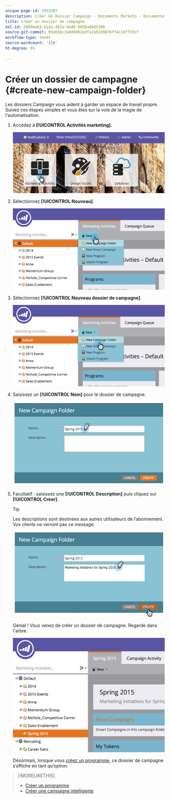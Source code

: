 ```yaml
---
unique-page-id: 2953207
description: Créer Un Dossier Campaign - Documents Marketo - Documentation Du Produit
title: Créer un dossier de campagne
exl-id: 2899ee63-b15a-462a-bed6-8858a6b65308
source-git-commit: 09a656c3a0d0002edfa1a61b987bff4c1dff33cf
workflow-type: tm+mt
source-wordcount: '110'
ht-degree: 9%

---
```


# Créer un dossier de campagne {#create-new-campaign-folder}

Les dossiers Campaign vous aident à garder un espace de travail propre. Suivez ces étapes simples et vous êtes sur la voie de la magie de l&#39;automatisation.

1. Accédez à **[!UICONTROL Activités marketing]**.

   ![](assets/login-marketing-activities.png)

1. Sélectionnez **[!UICONTROL Nouveau]**.

   ![](assets/image2015-2-25-7-3a57-3a18.png)

1. Sélectionnez **[!UICONTROL Nouveau dossier de campagne]**.

   ![](assets/image2015-2-25-7-3a58-3a15.png)

1. Saisissez un **[!UICONTROL Nom]** pour le dossier de campagne.

   ![](assets/image2015-2-25-8-3a0-3a20.png)

1. Facultatif : saisissez une **[!UICONTROL Description]** puis cliquez sur **[!UICONTROL Créer]**.

   >[!TIP]
   >
   >Les descriptions sont destinées aux autres utilisateurs de l’abonnement. Vos clients ne verront pas ce message.

   ![](assets/image2015-2-25-8-3a9-3a3.png)

   Génial ! Vous venez de créer un dossier de campagne. Regarde dans l&#39;arbre.

   ![](assets/image2015-2-25-8-3a10-3a29.png)

   Désormais, lorsque vous [créez un programme](/help/marketo/product-docs/core-marketo-concepts/programs/creating-programs/create-a-program.md), ce dossier de campagne s’affiche en tant qu’option.

>[!MORELIKETHIS]
>
>* [Créer un programme](/help/marketo/product-docs/core-marketo-concepts/programs/creating-programs/create-a-program.md)
>* [Créer une campagne intelligente](/help/marketo/product-docs/core-marketo-concepts/smart-campaigns/creating-a-smart-campaign/create-a-new-smart-campaign.md)
